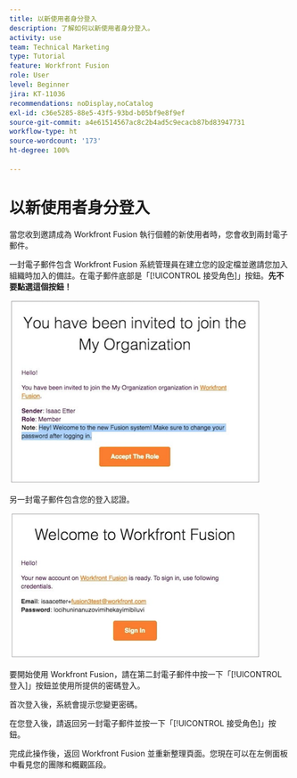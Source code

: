 ```yaml
---
title: 以新使用者身分登入
description: 了解如何以新使用者身分登入。
activity: use
team: Technical Marketing
type: Tutorial
feature: Workfront Fusion
role: User
level: Beginner
jira: KT-11036
recommendations: noDisplay,noCatalog
exl-id: c36e5285-88e5-43f5-93bd-b05bf9e8f9ef
source-git-commit: a4e61514567ac8c2b4ad5c9ecacb87bd83947731
workflow-type: ht
source-wordcount: '173'
ht-degree: 100%

---
```


# 以新使用者身分登入

當您收到邀請成為 Workfront Fusion 執行個體的新使用者時，您會收到兩封電子郵件。

一封電子郵件包含 Workfront Fusion 系統管理員在建立您的設定檔並邀請您加入組織時加入的備註。在電子郵件底部是「[!UICONTROL 接受角色]」按鈕。**先不要點選這個按鈕！**

![影像顯示您的電子郵件邀請](assets/new-user-1.png)

另一封電子郵件包含您的登入認證。

![影像顯示您的電子郵件邀請](assets/new-user-2.png)

要開始使用 Workfront Fusion，請在第二封電子郵件中按一下「[!UICONTROL 登入]」按鈕並使用所提供的密碼登入。

首次登入後，系統會提示您變更密碼。

在您登入後，請返回另一封電子郵件並按一下「[!UICONTROL 接受角色]」按鈕。

完成此操作後，返回 Workfront Fusion 並重新整理頁面。您現在可以在左側面板中看見您的團隊和概觀區段。
